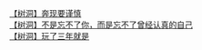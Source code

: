 [【树洞】奔现要谨慎](http://tieba.baidu.com/p/3538588985?see_lz=1&pn=)   
[【树洞】不是忘不了你，而是忘不了曾经认真的自己](http://tieba.baidu.com/p/3540149543?see_lz=1&pn=)   
[【树洞】玩了三年就是](http://tieba.baidu.com/p/3538665854?see_lz=1&pn=)   
